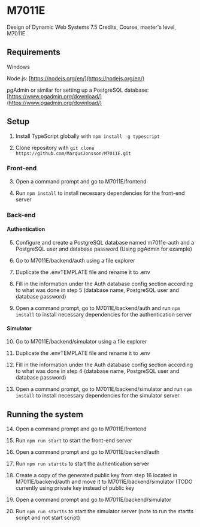 # M7011E
Design of Dynamic Web Systems 7.5 Credits, Course, master's level, M7011E

## Requirements
Windows

Node.js: [https://nodejs.org/en/](https://nodejs.org/en/)

pgAdmin or similar for setting up a PostgreSQL database: [https://www.pgadmin.org/download/](https://www.pgadmin.org/download/)
## Setup

1. Install TypeScript globally with ``npm install -g typescript``

2. Clone repository with ``git clone https://github.com/MarqusJonsson/M7011E.git ``

### Front-end

3. Open a command prompt and go to M7011E/frontend

4. Run ``npm install`` to install necessary dependencies for the front-end server

### Back-end

#### Authentication
5. Configure and create a PostgreSQL database named m7011e-auth and a PostgreSQL user and database password (Using pgAdmin for example)

6. Go to M7011E/backend/auth using a file explorer

7. Duplicate the .envTEMPLATE file and rename it to .env

8. Fill in the information under the Auth database config section according to what was done in step 5 (database name, PostgreSQL user and database password)

9. Open a command prompt, go to M7011E/backend/auth and run ``npm install`` to install necessary dependencies for the authentication server

#### Simulator

10. Go to M7011E/backend/simulator using a file explorer

11. Duplicate the .envTEMPLATE file and rename it to .env

12. Fill in the information under the Auth database config section according to what was done in step 4 (database name, PostgreSQL user and database password)

13. Open a command prompt, go to M7011E/backend/simulator and run ``npm install`` to install necessary dependencies for the simulator server

## Running the system

14. Open a command prompt and go to M7011E/frontend

15. Run ``npm run start`` to start the front-end server

16. Open a command prompt and go to M7011E/backend/auth

17. Run ``npm run startts`` to start the authentication server

18. Create a copy of the generated public key from step 16 located in M7011E/backend/auth and move it to M7011E/backend/simulator (TODO currently using private key instead of public key

19. Open a command prompt and go to M7011E/backend/simulator

20. Run ``npm run startts`` to start the simulator server (note to run the startts script and not start script)
